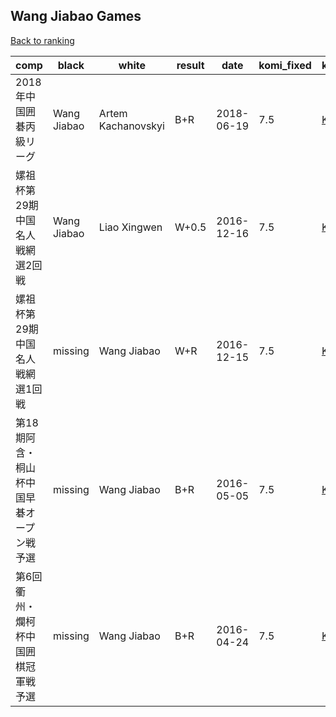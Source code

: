 ## Wang Jiabao Games

[Back to ranking](index.md)




| **comp** | **black** | **white** | **result** | **date** | **komi_fixed** | **kifu** | 
| --- | --- | --- | --- | --- | --- | --- |
| 2018年中国囲碁丙級リーグ | Wang Jiabao | Artem Kachanovskyi | B+R | 2018-06-19 | 7.5 | [Kifu](https://kifudepot.net/kifucontents.php?id=4C%2F7hdFrTkvihZSBTdLFVg%3D%3D) | 
| 嫘祖杯第29期中国名人戦網選2回戦 | Wang Jiabao | Liao Xingwen | W+0.5 | 2016-12-16 | 7.5 | [Kifu](https://kifudepot.net/kifucontents.php?id=oO0b0NMWHUBNwCXsPpC8%2Fg%3D%3D) | 
| 嫘祖杯第29期中国名人戦網選1回戦 | missing | Wang Jiabao | W+R | 2016-12-15 | 7.5 | [Kifu](https://kifudepot.net/kifucontents.php?id=X7eKUyiHek%2BqGKNrYMbwjg%3D%3D) | 
| 第18期阿含・桐山杯中国早碁オープン戦予選 | missing | Wang Jiabao | B+R | 2016-05-05 | 7.5 | [Kifu](https://kifudepot.net/kifucontents.php?id=gHBRQo2gdnSQlzJcvpJ4Sg%3D%3D) | 
| 第6回衢州・爛柯杯中国囲棋冠軍戦予選 | missing | Wang Jiabao | B+R | 2016-04-24 | 7.5 | [Kifu](https://kifudepot.net/kifucontents.php?id=IPMNLjBPwucBqJ%2FCbX4wKw%3D%3D) |





